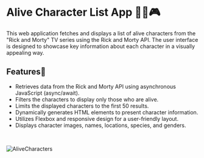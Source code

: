 # Alive Character List App 🤹‍♀️🎮
This web application fetches and displays a list of alive characters from the "Rick and Morty" TV series using the Rick and Morty API. The user interface is designed to showcase key information about each character in a visually appealing way.

## Features🌠
* Retrieves data from the Rick and Morty API using asynchronous JavaScript (async/await).
* Filters the characters to display only those who are alive.
* Limits the displayed characters to the first 50 results.
* Dynamically generates HTML elements to present character information.
* Utilizes Flexbox and responsive design for a user-friendly layout.
* Displays character images, names, locations, species, and genders.

<br>

![AliveCharacters](https://github.com/SarahAbuirmeileh/FetchingAliveCharacters/assets/127017088/4b24292c-7fa4-406e-8fc6-da66a8b9f454)
